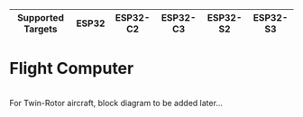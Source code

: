 | Supported Targets | ESP32 | ESP32-C2 | ESP32-C3 | ESP32-S2 | ESP32-S3 |
| ----------------- | ----- | -------- | -------- | -------- | -------- |

<h1>Flight Computer</h1>

<br>For Twin-Rotor aircraft, block diagram to be added later...
